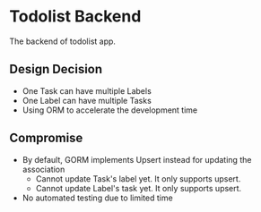 # Todolist Backend
The backend of todolist app.

## Design Decision
- One Task can have multiple Labels
- One Label can have multiple Tasks
- Using ORM to accelerate the development time

## Compromise
- By default, GORM implements Upsert instead for updating the association
  - Cannot update Task's label yet. It only supports upsert.
  - Cannot update Label's task yet. It only supports upsert.
- No automated testing due to limited time